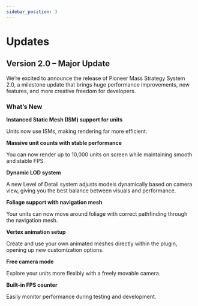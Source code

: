 ```yaml
---
sidebar_position: 3
---
```


# Updates

## Version 2.0 – Major Update

We’re excited to announce the release of Pioneer Mass Strategy System 2.0, a milestone update that brings huge performance improvements, new features, and more creative freedom for developers.

### What’s New

**Instanced Static Mesh (ISM) support for units**

Units now use ISMs, making rendering far more efficient.

**Massive unit counts with stable performance**

You can now render up to 10,000 units on screen while maintaining smooth and stable FPS.

**Dynamic LOD system**

A new Level of Detail system adjusts models dynamically based on camera view, giving you the best balance between visuals and performance.

**Foliage support with navigation mesh**

Your units can now move around foliage with correct pathfinding through the navigation mesh.

**Vertex animation setup**

Create and use your own animated meshes directly within the plugin, opening up new customization options.

**Free camera mode**

Explore your units more flexibly with a freely movable camera.

**Built-in FPS counter**

Easily monitor performance during testing and development.
